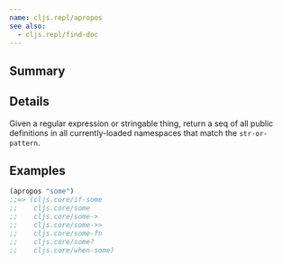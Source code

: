 ```yaml
---
name: cljs.repl/apropos
see also:
  - cljs.repl/find-doc
---
```


## Summary

## Details

Given a regular expression or stringable thing, return a seq of all
public definitions in all currently-loaded namespaces that match the
`str-or-pattern`.

## Examples

```clj
(apropos "some")
;;=> (cljs.core/if-some
;;    cljs.core/some
;;    cljs.core/some->
;;    cljs.core/some->>
;;    cljs.core/some-fn
;;    cljs.core/some?
;;    cljs.core/when-some)
```
